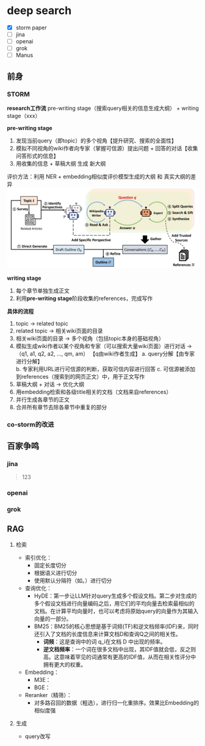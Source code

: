 # deep search
- [X] storm paper
- [ ] jina
- [ ] openai
- [ ] grok
- [ ] Manus

## 前身
### STORM
**research工作流**
pre-writing stage（搜索query相关的信息生成大纲） + writing stage（xxx）

**pre-writing stage**
1. 发现当前query（即topic）的多个视角【提升研究、搜索的全面性】
2. 模拟不同视角的wiki作者向专家（掌握可信源）提出问题 + 回答的对话【收集问答形式的信息】
3. 用收集的信息 + 草稿大纲 生成 新大纲  

评价方法：利用 NER + embedding相似度评价模型生成的大纲 和 真实大纲的差异
![大纲生成](storm.jpg)

**writing stage**
1. 每个章节单独生成正文
2. 利用**pre-writing stage**阶段收集的references，完成写作

**具体的流程**
1. topic -> related topic
2. related topic -> 相关wiki页面的目录
3. 相关wiki页面的目录 -> 多个视角（包括topic本身的基础视角）
4. 模拟生成wiki作者以某个视角和专家（可以搜索大量wiki页面）进行对话 -> （q1, a1, q2, a2, ..., qm, am） 【q由wiki作者生成】 
    a. query分解【由专家进行分解】  
    b. 专家利用URL进行可信源的判断，获取可信内容进行回答
    c. 可信源被添加到references（搜索到的网页正文）中，用于正文写作
4. 草稿大纲 + 对话 -> 优化大纲
5. 用embedding检索和各级title相关的文档（文档来自references）
6. 并行生成各章节的正文
7. 合并所有章节去除各章节中重复的部分

### co-storm的改进


## 百家争鸣
### jina
> 123

### openai

### grok

## RAG

1. 检索  
    - 索引优化：
        - 固定长度切分
        - 根据语义进行切分
        - 使用默认分隔符（如。）进行切分
    - 查询优化：
        - HyDE：第一步让LLM针对query生成多个假设文档。第二步对生成的多个假设文档进行向量编码之后，用它们的平均向量去检索最相似的文档。在计算平均向量时，也可以考虑将原始query的向量作为其输入向量的一部分。
        - BM25：BM25的核心思想是基于词频(TF)和逆文档频率(IDF)来，同时还引入了文档的长度信息来计算文档D和查询Q之间的相关性。
            - **词频**：这是查询中的词 q_i在文档 D 中出现的频率。
            - **逆文档频率**：一个词在很多文档中出现，其IDF值就会低，反之则高。这意味着罕见的词通常有更高的IDF值，从而在相关性评分中拥有更大的权重。
    - Embedding：
        - M3E：
        - BGE：
    - Reranker（精筛）：
        - 对多路召回的数据（粗选），进行归一化重排序。效果比Embedding的相似度强

2. 生成
    - query改写
